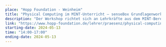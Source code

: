 ```yaml
---
place: "Hopp Foundation - Weinheim"
title: "Physical Computing im MINT-Unterricht – senseBox Grundlagenworkshop"
description: "Der Workshop richtet sich an Lehrkräfte aus dem MINT-Bereich sowie an Lehrende der Geographie. Es sind keine Vorkenntnisse in den Bereichen \"Programmierung\" und \"Mikrocontroller\" notwendig. Die im Workshop erworbenen Kenntnisse werden innerhalb der Veranstaltung durch die selbstständige Durchführung von Projekten trainiert, womit die Teilnehmenden auf den Einsatz der senseBox in ihrem eigenen Unterricht vorbereitet werden."
link: "https://www.hopp-foundation.de/lehrer/praesenz/physical-computing-im-mint-unterricht-sensebox-grundlagenworkshop/"
starting-date: 2024-05-13
time: "14:00-17:00"
ending-date: 2024-05-13
---
```


